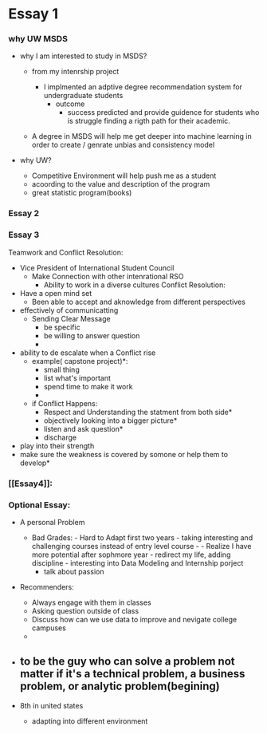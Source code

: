 # Essay 1 
### why UW MSDS
- why I am interested to study in MSDS?
	- from my intenrship project
		- I implmented an adptive degree recommendation system for undergraduate students
			- outcome
				- success predicted and provide guidence for students who is struggle finding a rigth path for their academic.
				

	- A degree in MSDS will help me get deeper into machine learning in order to create / genrate unbias and consistency model
	 
- why UW?
	- Competitive Environment will help push me as a student
	- acoording to the value and description of the program
	- great statistic program(books)




### Essay 2





### Essay 3
Teamwork and Conflict Resolution:
- Vice President of International Student Council 
	- Make Connection with other intenrational RSO
		- Ability to work in a diverse cultures
Conflict Resolution:
- Have a open mind set
	- Been able to accept and aknowledge from different perspectives 
- effectively of communicatting 
	- Sending Clear Message
		- be specific 
		- be willing to answer question
		- 
- ability to de escalate when a Conflict rise
	- example( capstone project)*:
		- small thing
		- list what's important 
		- spend time to make it work
		-  
	- if Conflict Happens:
		- Respect and Understanding the statment from both side*
		- objectively looking into a bigger picture*
		- listen and ask question*
		- discharge
- play into their strength
- make sure the weakness is covered by somone or help them to develop*



### [[Essay4]]:







### Optional Essay:
- A personal Problem
	- Bad Grades:
		  - Hard to Adapt first two years
		  - taking interesting and challenging courses instead of entry  level course
			  - 
		  - Realize I have more potential after sophmore year
			  - redirect my life, adding discipline 
			  - interesting into Data Modeling and Internship porject
		- talk about passion

- Recommenders:
	- Always engage with them in classes 
	- Asking question outside of class
	- Discuss how can we use data to improve and nevigate college campuses 
	- 
- to be the guy who can solve a problem not matter if it's a technical problem, a business problem, or analytic problem(begining)
	- 
- 8th in united states
	- adapting into different environment